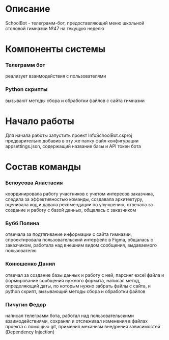 # Описание

SchoolBot - телеграмм-бот, предоставляющий меню школьной столовой гимназии №47 на текущую неделю


# Компоненты системы

### Телеграмм бот
реализует взаимодействия с пользователями

### Python скрипты
вызывают методы сбора и обработки файлов с сайта гимназии


# Начало работы

Для начала работы запустить проект InfoSchoolBot.csproj предварительно добавив в эту же папку файл конфигурации appsettings.json, содержащий  название базы и API токен бота

# Состав команды

### Белоусова Анастасия
координировала работу участников с учетом интересов заказчика, следила за эффективностью команды, создавала архитектуру, оценивала код и давала рекомендации по улучшению, отвечала за создание и работу с базой данных, общалась с заказчиком

### Бубб Полина
отвечала за подтягивание информации с сайта гимназии, спроектировала пользовательский интерфейс в Figma, общалась с заказчиком, работала над внешним видом сообщения, выдаваемого пользователю

### Конюшенко Данил
отвечал за создание базы данных и работу с ней, парсинг excel файла и формирование сообщения нужного формата, написал метод, определяющий даты, по которым нужно забрать файлы с сайта, и python скрипт, вызывающий методы сбора и обработки файлов

### Пичугин Федор
написал телеграмм бота, работал над пользовательскими взаимодействиями, сохранял и отслеживал изменения в файлах проекта  с помощью git, применил механизм внедрения зависимостей (Dependency Injection)

